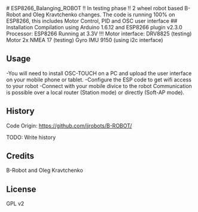<snippet>
  <content>
# ESP8266_Balanging_ROBOT
!! In testing phase !!
2 wheel robot based B-Robot and Oleg Kravtchenko changes. The code is running 100% on ESP8266, this includes Motor Control, PID and OSC user interface
## Installation
Compilation using Arduino 1.6.12 and ESP8266 plugin v2.3.0
Processor: ESP8266 Running at 3.3V !!!
Motor interface: DRV8825 (testing)
Motor 2x NMEA 17 (testing)
Gyro IMU 9150 (using i2c interface)

## Usage
-You will need to install OSC-TOUCH on a PC and upload the user interface on your mobile phone or tablet.
-Configure the ESP code to get wifi access to your robot
-Connect with your mobile divice to the robot
Communication is possible over a local router (Station mode) or directly (Soft-AP mode).


## History
Code Origin:
https://github.com/jjrobots/B-ROBOT/

TODO: Write history
## Credits
B-Robot and Oleg Kravtchenko
## License
GPL v2
</content>
</snippet>
